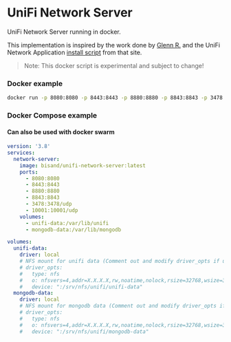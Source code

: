 # UniFi Network Server

UniFi Network Server running in docker.

This implementation is inspired by the work done by [Glenn R.](https://glennr.nl) and the UniFi Network Application [install script](https://glennr.nl/s/unifi-network-controller) from that site. 

> Note: This docker script is experimental and subject to change!

### Docker example

```bash
docker run -p 8080:8080 -p 8443:8443 -p 8880:8880 -p 8843:8843 -p 3478:3478/udp -p 10001:10001/udp -d bisand/unifi-network-server:latest
```

### Docker Compose example

#### Can also be used with docker swarm

```yml
version: '3.8'
services:
  network-server:
    image: bisand/unifi-network-server:latest
    ports:
      - 8080:8080
      - 8443:8443
      - 8880:8880
      - 8843:8843
      - 3478:3478/udp
      - 10001:10001/udp
    volumes:
      - unifi-data:/var/lib/unifi
      - mongodb-data:/var/lib/mongodb

volumes:
  unifi-data:
    driver: local
    # NFS mount for unifi data (Comment out and modify driver_opts if using NFS)
    # driver_opts:
    #   type: nfs
    #   o: nfsvers=4,addr=X.X.X.X,rw,noatime,nolock,rsize=32768,wsize=32768,tcp,timeo=14
    #   device: ":/srv/nfs/unifi/unifi-data"
  mongodb-data:
    driver: local
    # NFS mount for mongodb data (Comment out and modify driver_opts if using NFS)
    # driver_opts:
    #   type: nfs
    #   o: nfsvers=4,addr=X.X.X.X,rw,noatime,nolock,rsize=32768,wsize=32768,tcp,timeo=14
    #   device: ":/srv/nfs/unifi/mongodb-data"
```